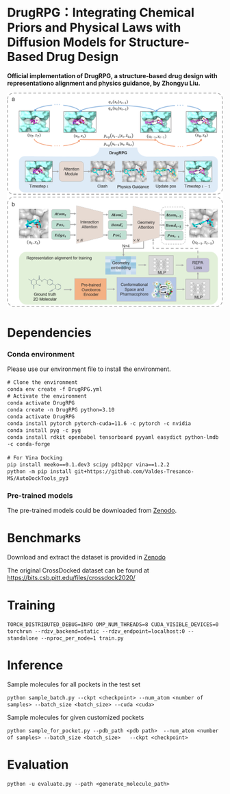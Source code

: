 # DrugRPG：Integrating Chemical Priors and Physical Laws with Diffusion Models for Structure-Based Drug Design
**Official implementation of DrugRPG, a structure-based drug design with representationo alignment and physics guidance, by Zhongyu Liu.<br>**

![image](https://github.com/Hit-zhongyu/DrugRPG/blob/main/image/DrugRPG.png)

# Dependencies
### **Conda environment**

Please use our environment file to install the environment.
```
# Clone the environment
conda env create -f DrugRPG.yml
# Activate the environment
conda activate DrugRPG
conda create -n DrugRPG python=3.10
conda activate DrugRPG
conda install pytorch pytorch-cuda=11.6 -c pytorch -c nvidia
conda install pyg -c pyg
conda install rdkit openbabel tensorboard pyyaml easydict python-lmdb -c conda-forge

# For Vina Docking
pip install meeko==0.1.dev3 scipy pdb2pqr vina==1.2.2 
python -m pip install git+https://github.com/Valdes-Tresanco-MS/AutoDockTools_py3
``` 
  
### **Pre-trained models**
The pre-trained models could be downloaded from [Zenodo](https://zenodo.org/records/17107488).

# Benchmarks

Download and extract the dataset is provided in [Zenodo](https://zenodo.org/records/17107488)

The original CrossDocked dataset can be found at https://bits.csb.pitt.edu/files/crossdock2020/

# Training 
```
TORCH_DISTRIBUTED_DEBUG=INFO OMP_NUM_THREADS=8 CUDA_VISIBLE_DEVICES=0  torchrun --rdzv_backend=static --rdzv_endpoint=localhost:0 --standalone --nproc_per_node=1 train.py
```

# Inference
Sample molecules for all pockets in the test set
```
python sample_batch.py --ckpt <checkpoint> --num_atom <number of samples> --batch_size <batch_size> --cuda <cuda> 
```

Sample molecules for given customized pockets
```
python sample_for_pocket.py --pdb_path <pdb path>  --num_atom <number of samples> --batch_size <batch_size>   --ckpt <checkpoint>
```

# Evaluation
```
python -u evaluate.py --path <generate_molecule_path>
```
